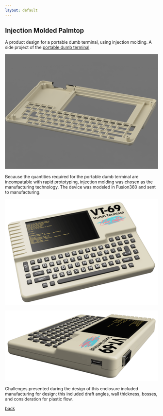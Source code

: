 ```yaml
---
layout: default
---
```


## Injection Molded Palmtop

A product design for a portable dumb terminal, using injection molding. A side project of the [portable dumb terminal](/dumb.html).

![Render of plastic structure](/images/PlasticRender.png)

Because the quantities required for the portable dumb terminal are incompatable with rapid prototyping, injection molding was chosen as the manufacturing technology. The device was modeled in Fusion360 and sent to manufacturing.

![Dumb Terminal Front](/images/VTPlastic.png)

![Dumb Terminal Side](/images/VTPlasticSide.png)

Challenges presented during the design of this enclosure included manufacturing for design; this included draft angles, wall thickness, bosses, and consideration for plastic flow.


[back](./)
